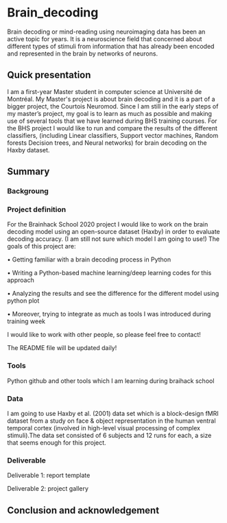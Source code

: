 # Brain_decoding
Brain decoding or mind-reading using neuroimaging data has been an active topic for years. It is a neuroscience field that concerned about different types of stimuli from information that has already been encoded and represented in the brain by networks of neurons. 
## Quick presentation
I am a first-year Master student in computer science at Université de Montréal. My Master's project is about brain decoding and it is a part of a bigger project, the Courtois Neuromod. 
Since I am still in the early steps of my master’s project, my goal is to learn as much as possible and making use of several tools that we have learned during BHS training courses. For the BHS project I would like to run and compare the results of the different classifiers, (including Linear classifiers, Support vector machines, Random forests Decision trees, and Neural networks) for brain decoding on the Haxby dataset.
## Summary
### Backgroung

### Project definition
For the Brainhack School 2020 project I would like to work on the brain decoding model using an open-source dataset (Haxby) in order to evaluate decoding accuracy. (I am still not sure which model I am going to use!)
The goals of this project are:

•	Getting familiar with a brain decoding process in Python

•	Writing a Python-based machine learning/deep learning codes for this approach

•	Analyzing the results and see the difference for the different model using python plot

•	Moreover, trying to integrate as much as tools I was introduced during training week

I would like to work with other people, so please feel free to contact!

The README file will be updated daily!

### Tools
Python github and other tools which I am learning during braihack school
### Data
I am going to use Haxby et al. (2001) data set which is a block-design fMRI dataset from a study on face & object representation in the human ventral temporal cortex (involved in high-level visual processing of complex stimuli).The data set consisted of 6 subjects and 12 runs for each, a size that seems enough for this project.
### Deliverable
Deliverable 1: report template

Deliverable 2: project gallery
## Conclusion and acknowledgement

